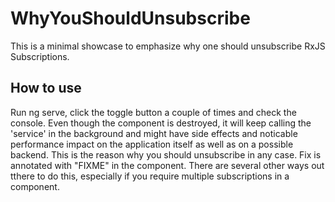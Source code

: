 # WhyYouShouldUnsubscribe

This is a minimal showcase to emphasize why one should unsubscribe RxJS Subscriptions.

## How to use
Run ng serve, click the toggle button a couple of times and check the console. Even though the component is destroyed, it will keep calling the 'service' in the background and might have side effects and noticable performance impact on the application itself as well as on a possible backend. This is the reason why you should unsubscribe in any case. Fix is annotated with "FIXME" in the <not-unsubscribing> component.
There are several other ways out tthere to do this, especially if you require multiple subscriptions in a component.